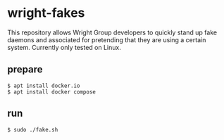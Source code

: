 # wright-fakes

This repository allows Wright Group developers to quickly stand up fake daemons and associated for pretending that they are using a certain system.
Currently only tested on Linux.

## prepare

```
$ apt install docker.io
$ apt install docker compose
```

## run

```
$ sudo ./fake.sh
```
